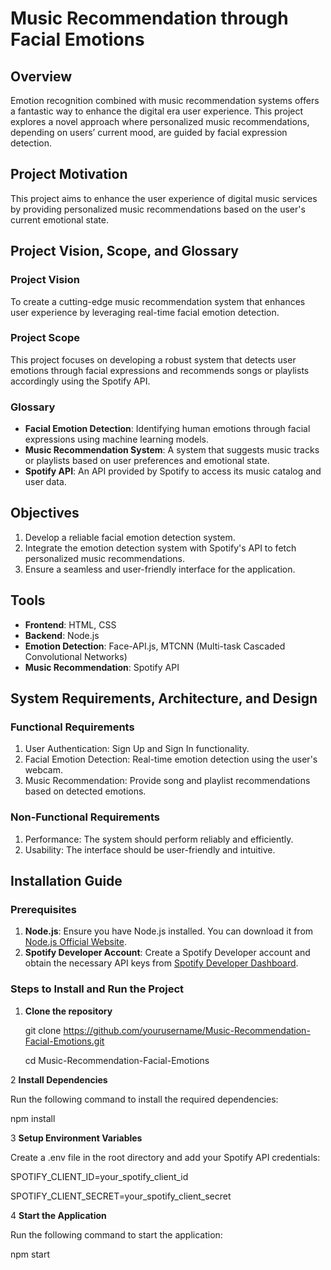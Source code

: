 # Music Recommendation through Facial Emotions

## Overview

Emotion recognition combined with music recommendation systems offers a fantastic way to enhance the digital era user experience. This project explores a novel approach where personalized music recommendations, depending on users’ current mood, are guided by facial expression detection.

## Project Motivation

This project aims to enhance the user experience of digital music services by providing personalized music recommendations based on the user's current emotional state.

## Project Vision, Scope, and Glossary

### Project Vision
To create a cutting-edge music recommendation system that enhances user experience by leveraging real-time facial emotion detection.

### Project Scope
This project focuses on developing a robust system that detects user emotions through facial expressions and recommends songs or playlists accordingly using the Spotify API.

### Glossary
- **Facial Emotion Detection**: Identifying human emotions through facial expressions using machine learning models.
- **Music Recommendation System**: A system that suggests music tracks or playlists based on user preferences and emotional state.
- **Spotify API**: An API provided by Spotify to access its music catalog and user data.

## Objectives

1. Develop a reliable facial emotion detection system.
2. Integrate the emotion detection system with Spotify's API to fetch personalized music recommendations.
3. Ensure a seamless and user-friendly interface for the application.

## Tools

- **Frontend**: HTML, CSS
- **Backend**: Node.js
- **Emotion Detection**: Face-API.js, MTCNN (Multi-task Cascaded Convolutional Networks)
- **Music Recommendation**: Spotify API

## System Requirements, Architecture, and Design

### Functional Requirements
1. User Authentication: Sign Up and Sign In functionality.
2. Facial Emotion Detection: Real-time emotion detection using the user's webcam.
3. Music Recommendation: Provide song and playlist recommendations based on detected emotions.

### Non-Functional Requirements
1. Performance: The system should perform reliably and efficiently.
2. Usability: The interface should be user-friendly and intuitive.

## Installation Guide

### Prerequisites

1. **Node.js**: Ensure you have Node.js installed. You can download it from [Node.js Official Website](https://nodejs.org/).
2. **Spotify Developer Account**: Create a Spotify Developer account and obtain the necessary API keys from [Spotify Developer Dashboard](https://developer.spotify.com/dashboard/).

### Steps to Install and Run the Project

1. **Clone the repository**

   git clone https://github.com/yourusername/Music-Recommendation-Facial-Emotions.git
   
   cd Music-Recommendation-Facial-Emotions


2 **Install Dependencies**

Run the following command to install the required dependencies:

npm install


3 **Setup Environment Variables**

Create a .env file in the root directory and add your Spotify API credentials:

SPOTIFY_CLIENT_ID=your_spotify_client_id

SPOTIFY_CLIENT_SECRET=your_spotify_client_secret

4 **Start the Application**

Run the following command to start the application:

npm start


